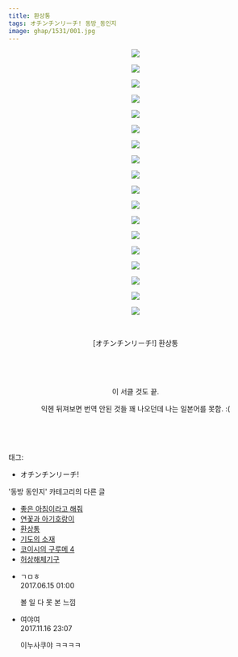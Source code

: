 ```yaml
---
title: 환상통
tags: オチンチンリーチ! 동방_동인지
image: ghap/1531/001.jpg
---
```

<div class="article">
<p style="text-align: center; clear: none; float: none;"><img src="{{ site.nasurl }}/ghap/1531/001.jpg"/></p>
<p style="text-align: center; clear: none; float: none;"><img src="{{ site.nasurl }}/ghap/1531/002.jpg"/></p>
<p style="text-align: center; clear: none; float: none;"><img src="{{ site.nasurl }}/ghap/1531/003.jpg"/></p>
<p style="text-align: center; clear: none; float: none;"><img src="{{ site.nasurl }}/ghap/1531/004.jpg"/></p>
<p style="text-align: center; clear: none; float: none;"><img src="{{ site.nasurl }}/ghap/1531/005.jpg"/></p>
<p style="text-align: center; clear: none; float: none;"><img src="{{ site.nasurl }}/ghap/1531/006.jpg"/></p>
<p style="text-align: center; clear: none; float: none;"><img src="{{ site.nasurl }}/ghap/1531/007.jpg"/></p>
<p style="text-align: center; clear: none; float: none;"><img src="{{ site.nasurl }}/ghap/1531/008.jpg"/></p>
<p style="text-align: center; clear: none; float: none;"><img src="{{ site.nasurl }}/ghap/1531/009.jpg"/></p>
<p style="text-align: center; clear: none; float: none;"><img src="{{ site.nasurl }}/ghap/1531/010.jpg"/></p>
<p style="text-align: center; clear: none; float: none;"><img src="{{ site.nasurl }}/ghap/1531/011.jpg"/></p>
<p style="text-align: center; clear: none; float: none;"><img src="{{ site.nasurl }}/ghap/1531/012.jpg"/></p>
<p style="text-align: center; clear: none; float: none;"><img src="{{ site.nasurl }}/ghap/1531/013.jpg"/></p>
<p style="text-align: center; clear: none; float: none;"><img src="{{ site.nasurl }}/ghap/1531/014.jpg"/></p>
<p style="text-align: center; clear: none; float: none;"><img src="{{ site.nasurl }}/ghap/1531/015.jpg"/></p>
<p style="text-align: center; clear: none; float: none;"><img src="{{ site.nasurl }}/ghap/1531/016.jpg"/></p>
<p style="text-align: center; clear: none; float: none;"><img src="{{ site.nasurl }}/ghap/1531/017.jpg"/></p>
<p style="text-align: center; clear: none; float: none;"><img src="{{ site.nasurl }}/ghap/1531/018.jpg"/></p>
<p style="text-align: center; clear: none; float: none;"><br/></p>
<p style="text-align: center; clear: none; float: none;">[オチンチンリーチ!] 환상통</p>
<p style="text-align: center; clear: none; float: none;"><br/></p>
<p style="text-align: center; clear: none; float: none;"><br/></p>
<p style="text-align: center; clear: none; float: none;">이 서클 것도 끝.</p>
<p style="text-align: center; clear: none; float: none;">익헨 뒤져보면 번역 안된 것들 꽤 나오던데 나는 일본어를 못함. :(</p>
<p style="text-align: center; clear: none; float: none;"><br/></p>
<p><br/></p>
</div><div class="tagTrail">
<p>태그: </p>
<ul>
<li>オチンチンリーチ!</li>
</ul>
</div><div class="another">
<p>'동방 동인지' 카테고리의 다른 글</p>
<ul>
<li><a href="/2016-08-12-ghap_1533">좋은 아침이라고 해줘</a></li>
<li><a href="/2016-08-12-ghap_1532">연꽃과 아기호랑이</a></li>
<li><a href="/2016-08-12-ghap_1531">환상통</a></li>
<li><a href="/2016-08-12-ghap_1529">기도의 소재</a></li>
<li><a href="/2016-08-12-ghap_1528">코이시의 구루메 4</a></li>
<li><a href="/2016-08-12-ghap_1527">허상해체기구</a></li>
</ul>
</div><div class="cb_module cb_fluid">
<div class="cb_wrt cb_profile">
<div class="comment">
<ul>
<li class="cb_thumb_off" id="comment15013705">
<div class="cb_comment_area">
<div class="cb_info_area">
<div class="cb_section">
<span class="cb_nick_name">ㄱㅁㅎ</span>
</div>
<div class="cb_section">
<span class="cb_date">2017.06.15 01:00 </span>
</div>
</div>
<div class="cb_dsc_comment">
<p class="cb_dsc">
											볼 일 다 못 본 느낌
										</p>
</div>
</div></li>
<li class="cb_thumb_off" id="comment15130912">
<div class="cb_comment_area">
<div class="cb_info_area">
<div class="cb_section">
<span class="cb_nick_name">여야여</span>
</div>
<div class="cb_section">
<span class="cb_date">2017.11.16 23:07 </span>
</div>
</div>
<div class="cb_dsc_comment">
<p class="cb_dsc">
											이누사쿠야 ㅋㅋㅋㅋ
										</p>
</div>
</div></li>
</ul>
</div>
</div><!-- commentList close -->
</div>